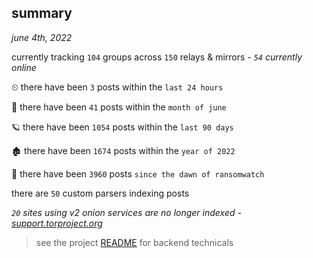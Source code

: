 
## summary
_june 4th, 2022_

currently tracking `104` groups across `150` relays & mirrors - _`54` currently online_

⏲ there have been `3` posts within the `last 24 hours`

🦈 there have been `41` posts within the `month of june`

🪐 there have been `1054` posts within the `last 90 days`

🏚 there have been `1674` posts within the `year of 2022`

🦕 there have been `3960` posts `since the dawn of ransomwatch`

there are `50` custom parsers indexing posts

_`20` sites using v2 onion services are no longer indexed - [support.torproject.org](https://support.torproject.org/onionservices/v2-deprecation/)_

> see the project [README](https://github.com/joshhighet/ransomwatch#ransomwatch--) for backend technicals
